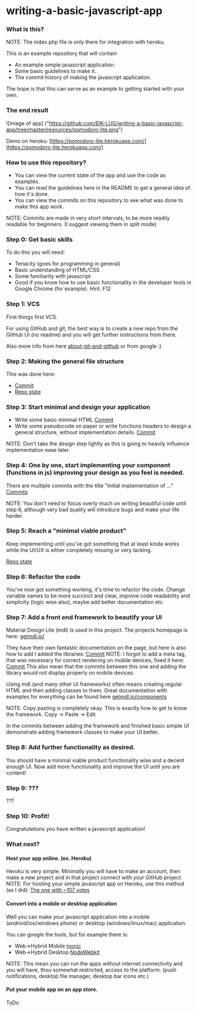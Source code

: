 # writing-a-basic-javascript-app

### What is this?

NOTE: The index.php file is only there for integration with heroku.

This is an example repository that will contain
* An example simple javascript application.
* Some basic guidelines to make it.
* The commit history of making the javascript application.
    
The hope is that this can serve as an example to getting started with your own.

### The end result

![Image of app]
("https://github.com/EIK-LUG/writing-a-basic-javascript-app/tree/master/resources/pomodoro-lite.png")

Demo on heroku: [https://pomodoro-lite.herokuapp.com/](https://pomodoro-lite.herokuapp.com/)

### How to use this repository?

* You can view the current state of the app and use the code as examples.
* You can read the guidelines here in the README to get a general idea of how it's done.
* You can view the commits on this repository to see what was done to make this app work. 

NOTE: Commits are made in very short intervals, to be more readily readable for beginners. (I suggest viewing them in split mode)

### Step 0: Get basic skills

To do this you will need:

* Tenacity (goes for programming in general)
* Basic understanding of HTML/CSS
* Some familiarity with javascript
* Good if you know how to use basic functionality in the developer tools in Google Chrome (for example). Hint: F12

### Step 1: VCS

First things first VCS.

For using GitHub and git, the best way is to create a new repo from the GitHub UI (no readme) and you will get further instructions from there.

Also more info from here [about-git-and-github](https://github.com/EIK-LUG/about-git-and-github.git) or from google :) 

### Step 2: Making the general file structure

This was done here:

* [Commit](https://github.com/EIK-LUG/writing-a-basic-javascript-app/commit/11b333be75e75ffe6eee95e22801b722e0fad275)
* [Repo state](https://github.com/EIK-LUG/writing-a-basic-javascript-app/tree/11b333be75e75ffe6eee95e22801b722e0fad275)

### Step 3: Start minimal and design your application

* Write some basic minimal HTML [Commit](https://github.com/EIK-LUG/writing-a-basic-javascript-app/commit/54ea8aea3cd9b484200f1dc815829844529eeddd)
* Write some pseudocode on paper or write functions headers to design a general structure, without implementation details. [Commit](https://github.com/EIK-LUG/writing-a-basic-javascript-app/commit/e02af2aece06fd651bbda5dc7b69af2e9bfde551)

NOTE: Don't take the design step lightly as this is going to heavily influence implementation ease later.

### Step 4: One by one, start implementing your component (functions in js) improving your design as you feel is needed.

There are multiple commits with the title "Initial implementation of ..." [Commits](https://github.com/EIK-LUG/writing-a-basic-javascript-app/commits/master)

NOTE: You don't need to focus overly much on writing beautiful code until step 6, although very bad quality will introduce bugs and make your life harder.

### Step 5: Reach a "minimal viable product"

Keep implementing until you've got something that at least kinda works while the UI/UX is either completely missing or very lacking.

[Repo state](https://github.com/EIK-LUG/writing-a-basic-javascript-app/tree/f08348a31d60d41536d2a8fca90dba2dbcf82b30)

### Step 6: Refactor the code

You've now got something working, it's time to refactor the code. Change variable names to be more succinct and clear, improve code readability and simplicity (logic wise also), maybe add better documentation etc.

### Step 7: Add a front end framework to beautify your UI

Material Design Lite (mdl) is used in this project. The projects homepage is here: [getmdl.io/](http://www.getmdl.io/)

They have their own fantastic documentation on the page, but here is also how to add I added the libraries: [Commit](https://github.com/EIK-LUG/writing-a-basic-javascript-app/commit/df7298e6c2bd8cd174149339fe735f08473e1a39)
NOTE: I forgot to add a meta tag, that was necessary for correct rendering on mobile devices, fixed it here: [Commit](https://github.com/EIK-LUG/writing-a-basic-javascript-app/commit/460ea8a9b41bd14ed5286ba087ebe8cbbf613b2d) 
This also mean that the commits between this one and adding the library would not display properly on mobile devices.

Using mdl (and many other UI frameworks) often means creating regular HTML and then adding classes to them. 
Great documentation with examples for everything can be found here [getmdl.io/components](http://www.getmdl.io/components/index.html)

NOTE: Copy pasting is completely okay. This is exactly how to get to know the framework. Copy -> Paste -> Edit

In the commits between adding the framework and finished basic simple UI demonstrate adding framework classes to make your UI better.

### Step 8: Add further functionality as desired.

You should have a minimal viable product functionality wise and a decent enough UI. Now add more functionality and improve the UI until you are content!

### Step 9: ???

???

### Step 10: Profit!

Congratulations you have written a javascript application!

### What next?

#### Host your app online. (ex. Heroku)

Heroku is very simple. Minimally you will have to make an account, then make a new project and in that project connect with your GitHub project.
NOTE: For hosting your simple javascript app on Heroku, use this method (as I did): [The one with ~107 votes](http://stackoverflow.com/questions/10551273/is-it-possible-to-upload-a-simple-html-and-javascript-file-structure-to-heroku) 

#### Convert into a mobile or desktop application

Well you can make your javascript application into a mobile (android/ios/windows phone) or desktop (windows/linux/mac) application.

You can google the tools, but for example there is:

* Web->Hybrid Mobile [inonic](http://ionicframework.com/) 
* Web->Hybrid Desktop [NodeWebkit](http://nwjs.io/)

NOTE: This mean you can run the apps without internet connectivity and you will have, thou somewhat restricted, access to the platform. (push notifications, desktop file manager, desktop bar icons etc.)

#### Put your mobile app on an app store.

ToDo
